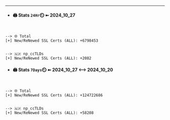 

---
- #### 🖨️ **Stats** `24Hr`⏲️ ➼ 2024_10_27
```console


--> 🌐 Total
[+] New/ReNewed SSL Certs (ALL): +6798453


--> 🇳🇵 np_ccTLDs
[+] New/ReNewed SSL Certs (ALL): +2082

```

- #### 🖨️ **Stats** `7Days`⏲️ ➼ 2024_10_27 <--> 2024_10_20
```console


--> 🌐 Total
[+] New/ReNewed SSL Certs (ALL): +124722686


--> 🇳🇵 np_ccTLDs
[+] New/ReNewed SSL Certs (ALL): +58208

```

